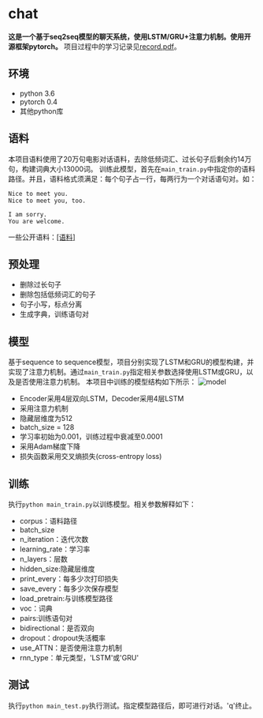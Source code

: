 # chat
**这是一个基于seq2seq模型的聊天系统，使用LSTM/GRU+注意力机制。使用开源框架pytorch。**
项目过程中的学习记录见[record.pdf](https://github.com/duyeouc/chat/blob/master/Record.pdf)。

## 环境
- python 3.6
- pytorch 0.4
- 其他python库


## 语料
本项目语料使用了20万句电影对话语料，去除低频词汇、过长句子后剩余约14万句，构建词典大小13000词。
训练此模型，首先在```main_train.py```中指定你的语料路径。并且，语料格式须满足：每个句子占一行，每两行为一个对话语句对。如：
```
Nice to meet you.
Nice to meet you, too.

I am sorry.
You are welcome.
```
一些公开语料：[[语料]](https://github.com/rkadlec/ubuntu-ranking-dataset-creator)

## 预处理
- 删除过长句子
- 删除包括低频词汇的句子
- 句子小写，标点分离
- 生成字典，训练语句对

## 模型
基于sequence to sequence模型，项目分别实现了LSTM和GRU的模型构建，并实现了注意力机制。通过```main_train.py```指定相关参数选择使用LSTM或GRU，以及是否使用注意力机制。
本项目中训练的模型结构如下所示：
![model](https://github.com/duyeouc/chat/blob/master/img/model.svg)
- Encoder采用4层双向LSTM，Decoder采用4层LSTM
- 采用注意力机制
- 隐藏层维度为512
- batch_size = 128
- 学习率初始为0.001，训练过程中衰减至0.0001
- 采用Adam梯度下降
- 损失函数采用交叉熵损失(cross-entropy loss)

## 训练
执行```python main_train.py```以训练模型。相关参数解释如下：
- corpus：语料路径
- batch_size
- n_iteration：迭代次数
- learning_rate：学习率
- n_layers：层数
- hidden_size:隐藏层维度
- print_every：每多少次打印损失
- save_every：每多少次保存模型
- load_pretrain:与训练模型路径
- voc：词典
- pairs:训练语句对
- bidirectional：是否双向
- dropout：dropout失活概率
- use_ATTN：是否使用注意力机制
- rnn_type：单元类型，'LSTM'或'GRU'


## 测试
执行```python main_test.py```执行测试。指定模型路径后，即可进行对话。'q'终止。
